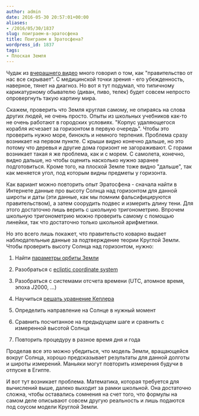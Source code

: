 ```yaml
---
author: admin
date: 2016-05-30 20:57:01+00:00
aliases:
- /2016/05/30/1837
slug: поиграем-в-эратосфена
title: Поиграем в Эратосфена?
wordpress_id: 1837
tags:
- Плоская Земля
---
```


Чудак из [вчерашнего видео](http://blog.not-a-kernel-guy.com/2016/05/29/1834) много говорил о том, как "правительство от нас все скрывает". С медицинской точки зрения - его убежденность, наверное, тянет на диагноз. Но вот я тут подумал, что типичному карикатурному обывателю (диван, пиво, телек) будет совсем непросто опровергнуть такую картину мира.

Скажем, проверить что Земля круглая самому, не опираясь на слова других людей, не очень просто. Опыты из школьных учебников как-то не очень работают в городских условиях. "Корпус удаляющегося корабля исчезает за горизонтом в первую очередь". Чтобы это проверить нужно море, бинокль и немного терпения. Проблема сразу возникает на первом пункте. С крыши видно конечно дальше, но это потому что деревья и другие дома горизонт не загораживают. С горами возникает такая я же проблема, как и с морем. С самолета, конечно, видно дальше, но чтобы оценить насколько нужно заранее подготовиться. Кроме того, на плоской Земле тоже видно "дальше", так как меняется угол, под которым видны предметы у горизонта.

<!--more-->

Как вариант можно повторить опыт Эратосфена - сначала найти в Интернете данные про высоту Солнца над горизонтом для данной широты и даты (эти данные, как мы помним фальсифицируются правительством), а затем соорудить подвес и измерить длину тени. Для этого достаточно лишь верить с школьную тригонометрию. Впрочем школьную тригонометрию можно проверить самому с помощью линейки, так что достаточно только школьной арифметики. 

Но это всего лишь покажет, что правительсто коварно выдает наблюдательные данные за подтверждение теории Круглой Земли. Чтобы проверить высоту Солнца над горизонтом, нужно:

  1. Найти [параметры орбиты Земли](ftp://ssd.jpl.nasa.gov/pub/eph/planets/ioms/ExplSupplChap8.pdf)

  2. Разобраться с [ecliptic coordinate system](https://en.wikipedia.org/wiki/Ecliptic_coordinate_system)

  3. Разобраться с системами отсчета времени (UTC, атомное время, эпоха J2000, ...)

  4. Научиться [решать уравнение Кеплера](http://ntrs.nasa.gov/archive/nasa/casi.ntrs.nasa.gov/19720016564.pdf)

  5. Определить направление на Солнце в нужный момент

  6. Сравнить посчитанное на предыдущем шаге и сравнить с измеренной высотой Солнца

  7. Повторить процедуру в разное время дня и года

Проделав все это можно убедиться, что модель Земли, вращающейся вокруг Солнца, хорошо предсказывает результаты для данной долготы и широты измерений. Маньяки могут повторить измерения будучи в отпуске в Египте.

И вот тут возникает проблема. Математика, которая требуется для вычислений выше, далеко выходит за рамки школьной. Она достаточно сложна, чтобы оставались сомнения на счет того, что формулы на самом деле описывают совсем другую реальность и лишь подаются под соусом модели Круглой Земли.
